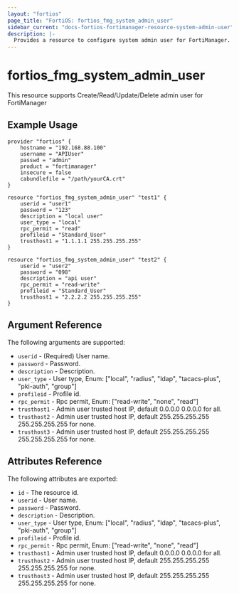```yaml
---
layout: "fortios"
page_title: "FortiOS: fortios_fmg_system_admin_user"
sidebar_current: "docs-fortios-fortimanager-resource-system-admin-user"
description: |-
  Provides a resource to configure system admin user for FortiManager.
---
```


# fortios_fmg_system_admin_user
This resource supports Create/Read/Update/Delete admin user for FortiManager

## Example Usage
```hcl
provider "fortios" {
	hostname = "192.168.88.100"
	username = "APIUser"
	passwd = "admin"
	product = "fortimanager"
	insecure = false
	cabundlefile = "/path/yourCA.crt"
}

resource "fortios_fmg_system_admin_user" "test1" {
	userid = "user1"
	password = "123"
	description = "local user"
	user_type = "local"
	rpc_permit = "read"
	profileid = "Standard_User"
	trusthost1 = "1.1.1.1 255.255.255.255"
}

resource "fortios_fmg_system_admin_user" "test2" {
	userid = "user2"
	password = "098"
	description = "api user"
	rpc_permit = "read-write"
	profileid = "Standard_User"
	trusthost1 = "2.2.2.2 255.255.255.255"
}
```

## Argument Reference
The following arguments are supported:

* `userid` - (Required) User name.
* `password` - Password.
* `description` - Description.
* `user_type` - User type, Enum: ["local", "radius", "ldap", "tacacs-plus", "pki-auth", "group"]
* `profileid` - Profile id.
* `rpc_permit` - Rpc permit, Enum: ["read-write", "none", "read"]
* `trusthost1` - Admin user trusted host IP, default 0.0.0.0 0.0.0.0 for all.
* `trusthost2` - Admin user trusted host IP, default 255.255.255.255 255.255.255.255 for none.
* `trusthost3` - Admin user trusted host IP, default 255.255.255.255 255.255.255.255 for none.

## Attributes Reference
The following attributes are exported:

* `id` - The resource id.
* `userid` - User name.
* `password` - Password.
* `description` - Description.
* `user_type` - User type, Enum: ["local", "radius", "ldap", "tacacs-plus", "pki-auth", "group"]
* `profileid` - Profile id.
* `rpc_permit` - Rpc permit, Enum: ["read-write", "none", "read"]
* `trusthost1` - Admin user trusted host IP, default 0.0.0.0 0.0.0.0 for all.
* `trusthost2` - Admin user trusted host IP, default 255.255.255.255 255.255.255.255 for none.
* `trusthost3` - Admin user trusted host IP, default 255.255.255.255 255.255.255.255 for none.
